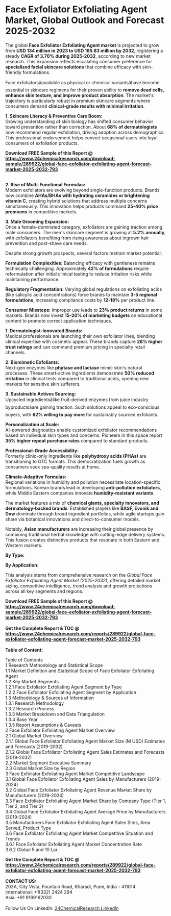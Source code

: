 <h1>Face Exfoliator Exfoliating Agent Market, Global Outlook and Forecast 2025-2032</h1><p>The global <strong>Face Exfoliator Exfoliating Agent market</strong> is projected to grow from <strong>USD 134 million in 2023 to USD 185.83 million by 2032</strong>, registering a steady <strong>CAGR of 3.70% during 2025-2032</strong>, according to new market research. This expansion reflects escalating consumer preference for <strong>specialized facial skincare solutions</strong> that combine efficacy with skin-friendly formulations.</p><p>Face exfoliatorsâavailable as physical or chemical variantsâhave become essential in skincare regimens for their proven ability to <strong>remove dead cells, enhance skin texture, and improve product absorption</strong>. The market's trajectory is particularly robust in premium skincare segments where consumers demand <strong>clinical-grade results with minimal irritation</strong>.</p><p><strong>1. Skincare Literacy &amp; Preventive Care Boom:</strong><br>
Growing understanding of skin biology has shifted consumer behavior toward prevention rather than correction. About <strong>68% of dermatologists</strong> now recommend regular exfoliation, driving adoption across demographics. This professional endorsement helps convert occasional users into loyal consumers of exfoliation products.</p><div><b>Download FREE Sample of this Report @ 
            <a href="https://www.24chemicalresearch.com/download-sample/289922/global-face-exfoliator-exfoliating-agent-forecast-market-2025-2032-793">
            https://www.24chemicalresearch.com/download-sample/289922/global-face-exfoliator-exfoliating-agent-forecast-market-2025-2032-793</a></b></div><br><p><strong>2. Rise of Multi-Functional Formulas:</strong><br>
Modern exfoliators are evolving beyond single-function products. Brands now combine <strong>AHAs/BHAs with hydrating ceramides or brightening vitamin C</strong>, creating hybrid solutions that address multiple concerns simultaneously. This innovation helps products command <strong>25-40% price premiums</strong> in competitive markets.</p><p><strong>3. Male Grooming Expansion:</strong><br>
Once a female-dominated category, exfoliators are gaining traction among male consumers. The men's skincare segment is growing at <strong>5.2% annually</strong>, with exfoliators benefiting from rising awareness about ingrown hair prevention and post-shave care needs.</p><p>Despite strong growth prospects, several factors restrain market potential:</p><p><strong>Formulation Complexities:</strong> Balancing efficacy with gentleness remains technically challenging. Approximately <strong>42% of formulations</strong> require reformulation after initial clinical testing to reduce irritation risks while maintaining performance.</p><p><strong>Regulatory Fragmentation:</strong> Varying global regulations on exfoliating acids (like salicylic acid concentrations) force brands to maintain <strong>3-5 regional formulations</strong>, increasing compliance costs by <strong>12-18%</strong> per product line.</p><p><strong>Consumer Missteps:</strong> Improper use leads to <strong>23% product returns</strong> in some markets. Brands now invest <strong>15-20% of marketing budgets</strong> on educational content to promote correct application techniques.</p><p><strong>1. Dermatologist-Innovated Brands:</strong><br>
Medical professionals are launching their own exfoliator lines, blending clinical expertise with cosmetic appeal. These brands capture <strong>28% higher trust ratings</strong> and can command premium pricing in specialty retail channels.</p><p><strong>2. Biomimetic Exfoliants:</strong><br>
Next-gen enzymes like <strong>phytase and lactase</strong> mimic skin's natural processes. These smart-active ingredients demonstrate <strong>50% reduced irritation</strong> in clinical tests compared to traditional acids, opening new markets for sensitive skin sufferers.</p><p><strong>3. Sustainable Actives Sourcing:</strong><br>
Upcycled ingredientsâlike fruit-derived enzymes from juice industry byproductsâare gaining traction. Such solutions appeal to eco-conscious buyers, with <strong>62% willing to pay more</strong> for sustainably sourced exfoliants.</p><p><strong>Personalization at Scale:</strong><br>
	AI-powered diagnostics enable customized exfoliator recommendations based on individual skin types and concerns. Pioneers in this space report <strong>35% higher repeat purchase rates</strong> compared to standard products.</p><p><strong>Professional-Grade Accessibility:</strong><br>
	Formerly clinic-only ingredients like <strong>polyhydroxy acids (PHAs)</strong> are transitioning to OTC formats. This democratization fuels growth as consumers seek spa-quality results at home.</p><p><strong>Climate-Adaptive Formulas:</strong><br>
	Regional variations in humidity and pollution necessitate location-specific formulations. Korean brands lead in developing <strong>anti-pollution exfoliators</strong>, while Middle Eastern companies innovate <strong>humidity-resistant variants</strong>.</p><p>The market features a mix of <strong>chemical giants, specialty innovators, and dermatology-backed brands</strong>. Established players like <strong>BASF, Evonik and Dow</strong> dominate through broad ingredient portfolios, while agile startups gain share via botanical innovations and direct-to-consumer models.</p><p>Notably, <strong>Asian manufacturers</strong> are increasing their global presence by combining traditional herbal knowledge with cutting-edge delivery systems. This fusion creates distinctive products that resonate in both Eastern and Western markets.</p><p><strong>By Type:</strong></p><p><strong>By Application:</strong></p><p>This analysis stems from comprehensive research on the <em>Global Face Exfoliator Exfoliating Agent Market (2025-2032)</em>, offering detailed market sizing, competitive intelligence, trend analysis and growth projections across all key segments and regions.</p><div><b>Download FREE Sample of this Report @ 
            <a href="https://www.24chemicalresearch.com/download-sample/289922/global-face-exfoliator-exfoliating-agent-forecast-market-2025-2032-793">
            https://www.24chemicalresearch.com/download-sample/289922/global-face-exfoliator-exfoliating-agent-forecast-market-2025-2032-793</a></b></div><br><div><b>Get the Complete Report & TOC @ 
            <a href="https://www.24chemicalresearch.com/reports/289922/global-face-exfoliator-exfoliating-agent-forecast-market-2025-2032-793">
            https://www.24chemicalresearch.com/reports/289922/global-face-exfoliator-exfoliating-agent-forecast-market-2025-2032-793</a></b></div><br>
            <b>Table of Content:</b><p>Table of Contents<br />
1 Research Methodology and Statistical Scope<br />
1.1 Market Definition and Statistical Scope of Face Exfoliator Exfoliating Agent<br />
1.2 Key Market Segments<br />
1.2.1 Face Exfoliator Exfoliating Agent Segment by Type<br />
1.2.2 Face Exfoliator Exfoliating Agent Segment by Application<br />
1.3 Methodology & Sources of Information<br />
1.3.1 Research Methodology<br />
1.3.2 Research Process<br />
1.3.3 Market Breakdown and Data Triangulation<br />
1.3.4 Base Year<br />
1.3.5 Report Assumptions & Caveats<br />
2 Face Exfoliator Exfoliating Agent Market Overview<br />
2.1 Global Market Overview<br />
2.1.1 Global Face Exfoliator Exfoliating Agent Market Size (M USD) Estimates and Forecasts (2019-2032)<br />
2.1.2 Global Face Exfoliator Exfoliating Agent Sales Estimates and Forecasts (2019-2032)<br />
2.2 Market Segment Executive Summary<br />
2.3 Global Market Size by Region<br />
3 Face Exfoliator Exfoliating Agent Market Competitive Landscape<br />
3.1 Global Face Exfoliator Exfoliating Agent Sales by Manufacturers (2019-2024)<br />
3.2 Global Face Exfoliator Exfoliating Agent Revenue Market Share by Manufacturers (2019-2024)<br />
3.3 Face Exfoliator Exfoliating Agent Market Share by Company Type (Tier 1, Tier 2, and Tier 3)<br />
3.4 Global Face Exfoliator Exfoliating Agent Average Price by Manufacturers (2019-2024)<br />
3.5 Manufacturers Face Exfoliator Exfoliating Agent Sales Sites, Area Served, Product Type<br />
3.6 Face Exfoliator Exfoliating Agent Market Competitive Situation and Trends<br />
3.6.1 Face Exfoliator Exfoliating Agent Market Concentration Rate<br />
3.6.2 Global 5 and 10 Lar</p><div><b>Get the Complete Report & TOC @ 
            <a href="https://www.24chemicalresearch.com/reports/289922/global-face-exfoliator-exfoliating-agent-forecast-market-2025-2032-793">
            https://www.24chemicalresearch.com/reports/289922/global-face-exfoliator-exfoliating-agent-forecast-market-2025-2032-793</a></b></div><br><b>CONTACT US:</b><br>
            203A, City Vista, Fountain Road, Kharadi, Pune, India - 411014<br>
            International: +1(332) 2424 294<br>
            Asia: +91 9169162030 <br><br>
            Follow Us On LinkedIn: <a href="https://www.linkedin.com/company/24chemicalresearch/">24ChemicalResearch LinkedIn</a>